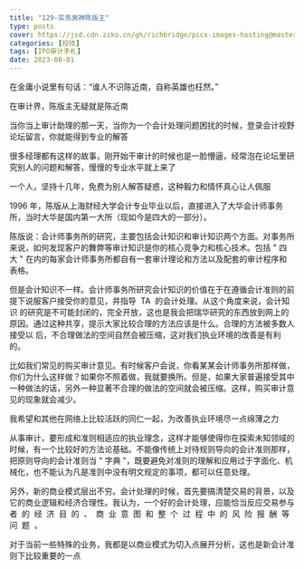 ```yaml
---
title: "129-实务男神陈版主"
type: posts
cover: https://jsd.cdn.zzko.cn/gh/richbridge/picx-images-hosting@master/thumbnail/投技.jpg
categories: [投技]
tags: [IPO审计手札]
date: 2023-08-01
---
```

在金庸小说里有句话：“谁人不识陈近南，自称英雄也枉然。”

在审计界，陈版主无疑就是陈近南

当你当上审计助理的那一天，当你为一个会计处理问题困扰的时候，登录会计视野论坛留言，你就能得到专业的解答

很多经理都有这样的故事，刚开始干审计的时候也是一脸懵逼，经常泡在论坛里研究别人的问题和解答，慢慢的专业水平就上来了

一个人，坚持十几年，免费为别人解答疑惑，这种毅力和情怀真心让人佩服

1996 年，陈版从上海财经大学会计专业毕业以后，直接进入了大华会计师事务所，当时大华是国内第一大所（现如今是四大的一部分）。

陈版说：会计师事务所的研究，主要包括会计知识和审计知识两个方面。对事务所来说，如何发现客户的舞弊等审计知识是你的核心竞争力和核心技术。包括 " 四大 " 在内的每家会计师事务所都自有一套审计理论和方法以及配套的审计程序和表格。

  

但是会计知识不一样。会计师事务所研究会计知识的价值在于在遵循会计准则的前 提下说服客户接受你的意见，并指导  TA  的会计处理。从这个角度来说，会计知识 的研究是不可能封闭的，完全开放，这也是我会把瑞华研究的东西放到网上的原因。通过这种共享，提示大家比较合理的方法应该是什么。合理的方法被多数人接受以 后，不合理做法的空间自然会被压缩，这对我们执业环境的改善是有利的。

比如我们常见的购买审计意见。有时候客户会说，你看某某会计师事务所那样做，你们为什么这样做？如果你不照着做，我就要换所。但是，如果大家普遍接受其中一种做法的话，另外一种显著不合理的做法的空间就会被压缩。这样，购买审计意见的现象就会减少。

我希望和其他在网络上比较活跃的同仁一起，为改善执业环境尽一点绵薄之力

从事审计，要形成和准则相适应的执业理念，这样才能够使得你在探索未知领域的时候，有一个比较好的方法论基础。不能像传统上对待规则导向的会计准则那样，把原则导向的会计准则当 " 字典 "，既要避免对准则的理解和应用过于字面化、机械化，也不能认为凡是准则中没有明文规定的事项，都可以任意处理。

另外，新的商业模式层出不穷。会计处理的时候，首先要搞清楚交易的背景，以及它的商业逻辑和经济合理性。我认为，一个好的会计处理，应能恰当反应交易参与者  的  经  济  目  的  、  商  业  意  图  和  整  个  过  程  中  的  风  险  报  酬  等  问  题  。

  

对于当前一些特殊的业务，我都是以商业模式为切入点展开分析，这也是新会计准则下比较重要的一点